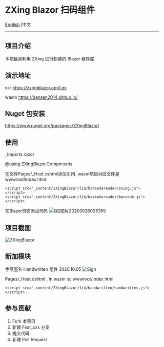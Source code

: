 ﻿# ZXing Blazor 扫码组件

 <a href="README.md">English</a> |中文

---

## 项目介绍
本项目是利用 ZXing 进行封装的 Blazor 组件库 

## 演示地址  
ssr
https://zxingblazor.app1.es

wasm
https://densen2014.github.io/


## Nuget 包安装
https://www.nuget.org/packages/ZXingBlazor/

## 使用 

_Imports.razor 

@using ZXingBlazor.Components


在文件Pages/_Host.cshtml添加引用,  wasm项目对应文件是 wwwroot/index.html

    <script src="_content/ZXingBlazor/lib/barcodereader/zxing.js"></script>
    <script src="_content/ZXingBlazor/lib/barcodereader/barcode.js"></script>

在Blazor页面添加代码
![QQ图片20200926035359](https://user-images.githubusercontent.com/8428709/94327539-fd287900-ffab-11ea-8783-a26cd5f29f9a.png)


## 项目截图
![ZXingBlazor](https://user-images.githubusercontent.com/8428709/94275844-c28cf500-ff47-11ea-9c65-2370752d2b5b.gif)

## 新加模块
手写签名 Handwritten 组件 2020.10.05
![Sign](https://user-images.githubusercontent.com/8428709/95032378-96e1db80-06ba-11eb-8291-c00c3c2ea9fb.gif)

Pages/_Host.cshtml  , in wasm is: wwwroot/index.html

    <script src="_content/ZXingBlazor/lib/handwritten/handwritten.js"></script>
    
## 参与贡献

1. Fork 本项目
2. 新建 Feat_xxx 分支
3. 提交代码
4. 新建 Pull Request 
